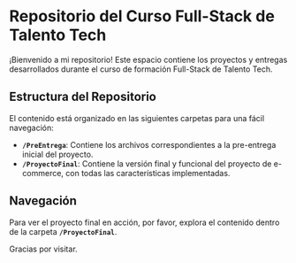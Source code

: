 # Repositorio del Curso Full-Stack de Talento Tech

¡Bienvenido a mi repositorio! Este espacio contiene los proyectos y entregas desarrollados durante el curso de formación Full-Stack de Talento Tech.

## Estructura del Repositorio

El contenido está organizado en las siguientes carpetas para una fácil navegación:

* **`/PreEntrega`**: Contiene los archivos correspondientes a la pre-entrega inicial del proyecto.
* **`/ProyectoFinal`**: Contiene la versión final y funcional del proyecto de e-commerce, con todas las características implementadas.

## Navegación

Para ver el proyecto final en acción, por favor, explora el contenido dentro de la carpeta **`/ProyectoFinal`**.

Gracias por visitar. 